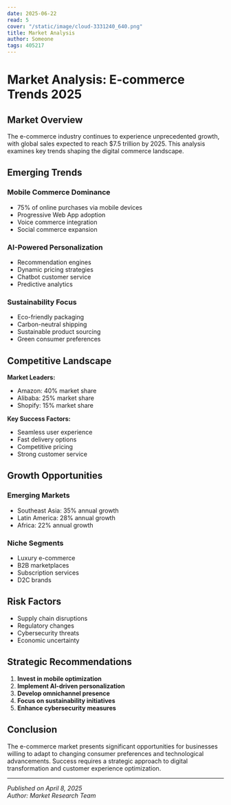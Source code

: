 ```yaml
---
date: 2025-06-22
read: 5
cover: "/static/image/cloud-3331240_640.png"
title: Market Analysis
author: Someone
tags: 405217
---
```


# Market Analysis: E-commerce Trends 2025

## Market Overview

The e-commerce industry continues to experience unprecedented growth, with global sales expected to reach $7.5 trillion by 2025. This analysis examines key trends shaping the digital commerce landscape.

## Emerging Trends

### Mobile Commerce Dominance

- 75% of online purchases via mobile devices
- Progressive Web App adoption
- Voice commerce integration
- Social commerce expansion

### AI-Powered Personalization

- Recommendation engines
- Dynamic pricing strategies
- Chatbot customer service
- Predictive analytics

### Sustainability Focus

- Eco-friendly packaging
- Carbon-neutral shipping
- Sustainable product sourcing
- Green consumer preferences

## Competitive Landscape

**Market Leaders:**

- Amazon: 40% market share
- Alibaba: 25% market share
- Shopify: 15% market share

**Key Success Factors:**

- Seamless user experience
- Fast delivery options
- Competitive pricing
- Strong customer service

## Growth Opportunities

### Emerging Markets

- Southeast Asia: 35% annual growth
- Latin America: 28% annual growth
- Africa: 22% annual growth

### Niche Segments

- Luxury e-commerce
- B2B marketplaces
- Subscription services
- D2C brands

## Risk Factors

- Supply chain disruptions
- Regulatory changes
- Cybersecurity threats
- Economic uncertainty

## Strategic Recommendations

1. **Invest in mobile optimization**
2. **Implement AI-driven personalization**
3. **Develop omnichannel presence**
4. **Focus on sustainability initiatives**
5. **Enhance cybersecurity measures**

## Conclusion

The e-commerce market presents significant opportunities for businesses willing to adapt to changing consumer preferences and technological advancements. Success requires a strategic approach to digital transformation and customer experience optimization.

---

_Published on April 8, 2025_  
_Author: Market Research Team_
